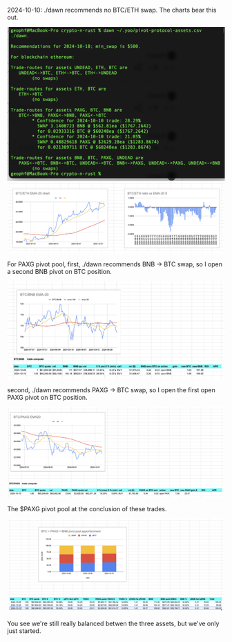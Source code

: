 2024-10-10: ./dawn recommends no BTC/ETH swap. The charts bear this out. 

![./dawn recommends no swap](imgs/01-dawn-rec.png)
![BTC/ETH chart](imgs/02-btc-eth.png)

For PAXG pivot pool, first, ./dawn recommends BNB -> BTC swap, so I open a second BNB pivot on BTC position.

![BTC/BNB chart](imgs/03-btc-bnb.png)

second, ./dawn recommends PAXG -> BTC swap, so I open the first open PAXG pivot on BTC position.

![BTC/PAXG chart](imgs/04-btc-paxg.png)

The $PAXG pivot pool at the conclusion of these trades. 

![PAXG pivot pool after trades](imgs/05-paxg-pivot-pool.png)

You see we're still really balanced betwen the three assets, but we've only just started.
